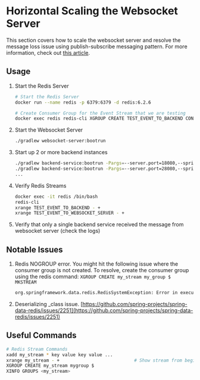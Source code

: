 # Horizontal Scaling the Websocket Server

This section covers how to scale the websocket server and resolve the message loss issue using publish-subscribe messaging
pattern. For more information, check out [this article](https://betterprogramming.pub/implement-a-scalable-websocket-server-with-spring-boot-redis-pub-sub-and-redis-streams-b6b8cc08767f).

## Usage

1. Start the Redis Server
   
   ```bash
   # Start the Redis Server
   docker run --name redis -p 6379:6379 -d redis:6.2.6
   
   # Create Consumer Group for the Event Stream that we are testing
   docker exec redis redis-cli XGROUP CREATE TEST_EVENT_TO_BACKEND CONSUMER_GROUP $ MKSTREAM
   ```

2. Start the Websocket Server

   ```bash
   ./gradlew websocket-server:bootrun
   ```

3. Start up 2 or more backend instances

   ```bash
   ./gradlew backend-service:bootrun -Pargs=--server.port=18080,--spring.application.name=backend-A
   ./gradlew backend-service:bootrun -Pargs=--server.port=28080,--spring.application.name=backend-B
   ...
   ```

4. Verify Redis Streams

   ```bash
   docker exec -it redis /bin/bash
   redis-cli
   xrange TEST_EVENT_TO_BACKEND - +
   xrange TEST_EVENT_TO_WEBSOCKET_SERVER - +
   ```

5. Verify that only a single backend service received the message from websocket server (check the logs)


## Notable Issues

1. Redis NOGROUP error. You might hit the following issue where the consumer group is not created. To resolve, create the
consumer group using the redis command: `XGROUP CREATE my_stream my_group $ MKSTREAM`

    ```bash
    org.springframework.data.redis.RedisSystemException: Error in execution; nested exception is io.lettuce.core.RedisCommandExecutionException: NOGROUP No such key 'TEST_EVENT_TO_BACKEND' or consumer group 'MY-GROUP' in XREADGROUP with GROUP option
    ```

2. Deserializing _class issue. [https://github.com/spring-projects/spring-data-redis/issues/2251](https://github.com/spring-projects/spring-data-redis/issues/2251)

## Useful Commands

```bash
# Redis Stream Commands
xadd my_stream * key value key value ...
xrange my_stream - +                            # Show stream from beginning to end
XGROUP CREATE my_stream mygroup $
XINFO GROUPS <my_stream>
```

